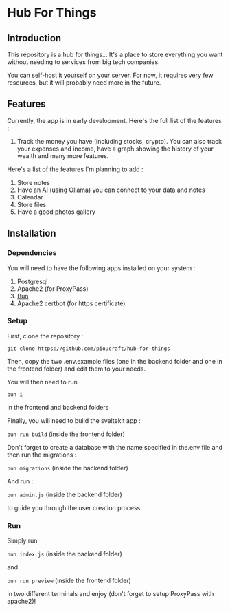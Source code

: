 # Hub For Things

## Introduction

This repository is a hub for things... It's a place to store everything you want without needing to services from big tech companies.

You can self-host it yourself on your server. For now, it requires very few resources, but it will probably need more in the future.

## Features

Currently, the app is in early development. Here's the full list of the features :

1. Track the money you have (including stocks, crypto). You can also track your expenses and income, have a graph showing the history of your wealth and many more features.

Here's a list of the features I'm planning to add :

1. Store notes 
2. Have an AI (using [Ollama](https://ollama.com)) you can connect to your data and notes
2. Calendar
3. Store files
4. Have a good photos gallery

## Installation

### Dependencies

You will need to have the following apps installed on your system : 

1. Postgresql
2. Apache2 (for ProxyPass)
3. [Bun](https://bun.sh)
4. Apache2 certbot (for https certificate)

### Setup

First, clone the repository : 

`git clone https://github.com/pioucraft/hub-for-things`

Then, copy the two .env.example files (one in the backend folder and one in the frontend folder) and edit them to your needs.

You will then need to run 

`bun i`

in the frontend and backend folders

Finally, you will need to build the sveltekit app :

`bun run build` (inside the frontend folder)

Don't forget to create a database with the name specified in the.env file and then run the migrations :

`bun migrations` (inside the backend folder)

And run :

`bun admin.js` (inside the backend folder) 

to guide you through the user creation process.

### Run

Simply run 

`bun index.js` (inside the backend folder)

and 

`bun run preview` (inside the frontend folder)

in two different terminals and enjoy (don't forget to setup ProxyPass with apache2)!